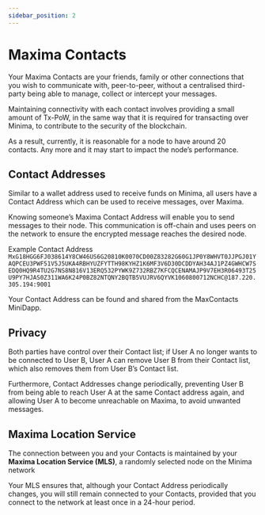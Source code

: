```yaml
---
sidebar_position: 2
---
```


# Maxima Contacts

Your Maxima Contacts are your friends, family or other connections that you wish to communicate with, peer-to-peer, without a centralised third-party being able to manage, collect or intercept your messages.

Maintaining connectivity with each contact involves providing a small amount of Tx-PoW, in the same way that it is required for transacting over Minima, to contribute to the security of the blockchain.

As a result, currently, it is reasonable for a node to have around 20 contacts. Any more and it may start to impact the node’s performance.

## Contact Addresses

Similar to a wallet address used to receive funds on Minima, all users have a Contact Address which can be used to receive messages, over Maxima. 

Knowing someone’s Maxima Contact Address will enable you to send messages to their node. This communication is off-chain and uses peers on the network to ensure the encrypted message reaches the desired node. 

Example Contact Address
`MxG18HGG6FJ038614Y8CW46US6G20810K0070CD00Z83282G60G1JP0Y8WHVT0JJPGJ01YAQPCEU3PWF51V5J5UKA4RBHYUZFYTTH98KYHZ1K6MF3V6D30DCDDYAH34AJ1PZ4GWHCW7SEDQ0HQ9R4TU2G7NS8N816V13ERQ532PYWK9Z732RBZ7KFCQCENAMAJP9V7EH3R06493T25U9PY7HJAS0Z311WA6K24P0BZ82NTQNY2BQTB5VUJRV6QYVK1060800712NCHC@187.220.305.194:9001`


Your Contact Address can be found and shared from the MaxContacts MiniDapp.


## Privacy

Both parties have control over their Contact list; if User A no longer wants to be connected to User B, User A can remove User B from their Contact list, which also removes them from User B’s Contact list. 

Furthermore, Contact Addresses change periodically, preventing User B from being able to reach User A at the same Contact address again, and allowing User A to become unreachable on Maxima, to avoid unwanted messages.



## Maxima Location Service 

The connection between you and your Contacts is maintained by your **Maxima Location Service (MLS)**, a randomly selected node on the Minima network

Your MLS ensures that, although your Contact Address periodically changes, you will still remain connected to your Contacts, provided that you connect to the network at least once in a 24-hour period. 

